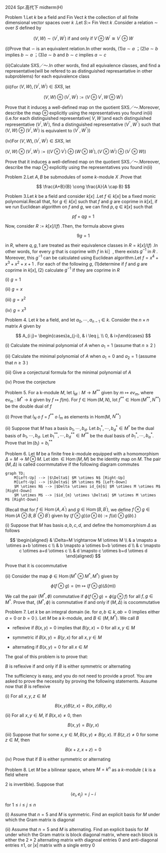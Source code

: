 2024 Spr.高代下 midterm(H)

Problem 1.Let $k$ be a field and Fin Vect $k$ the collection of all finite dimensional vector spaces over $k$ .Let $S:=$ Fin Vect $k$ .Consider a relation $\sim$ over $S$ defined by

$$
(V, W) \sim\left(V^{\prime}, W^{\prime}\right) \text { if and only if } V \oplus W^{\prime} \cong V^{\prime} \oplus W
$$

(i)Prove that $\backsim$ is an equivalent relation.In other words, (1)$a \sim a$ ；(2)$a \sim b$ implies $b \sim a$ ；(3)$a \sim b$ and $b \sim c$ implies $a \sim c$

(ii)Calculate SXS／～.In other words, find all equivalence classes, and find a representative(will be refered to as distinguished represantative in other subproblems) for each equivalence class

(iii)For $(V, W),\left(V^{\prime}, W^{\prime}\right) \in S X S$, let

$$
(V, W) \oplus\left(V^{\prime}, W^{\prime}\right):=\left(V \oplus V^{\prime}, W \oplus W^{\prime}\right)
$$

Prove that it induces a well-defined map on the quotient SXS／～.Moreover,  describe the map $\oplus$ explicitly using the representatives you found in(ii)(i.e.for each distinguished representative( $V, W$ )and each distinguished representative $\left(V^{\prime}, W^{\prime}\right)$, find a distinguished representative $\left(V^{\prime \prime}, W^{\prime \prime}\right)$ such that $(V, W) \oplus\left(V^{\prime}, W^{\prime}\right)$ is equivalent to $\left.\left(V^{\prime \prime}, W^{\prime \prime}\right)\right)$

(iv)For $(V, W),\left(V^{\prime}, W^{\prime}\right) \in S X S$, let

$(V, W) \otimes\left(V^{\prime}, W^{\prime}\right):=\left(\left(V \otimes V^{\prime}\right) \oplus\left(W \otimes W^{\prime}\right),\left(V \otimes W^{\prime}\right) \oplus\left(V^{\prime} \otimes W\right)\right)$

Prove that it induces a well-defined map on the quotient SXS／～.Moreover,  describe the map $\otimes$ explicitly using the representatives you found in(ii)

Problem 2.Let $A, B$ be submodules of some $k$-module $X$ .Prove that

$$
\frac{A+B}{B} \cong \frac{A}{A \cap B}
$$

Problem 3.Let $k$ be a field and consider $k[x]$ .Let $f \in k[x]$ be a fixed monic polynomial.Recall that, for $g \in k[x]$ such that $f$ and $g$ are coprime in $k[x]$, if we run Euclidean algorithm on $f$ and $g$, we can find $p, q \in k[x]$ such that

$$
p f+q g=1
$$

Now, consider $R:=k[x] /(f)$ .Then, the formula above gives

$$
9 g=1
$$

in $R$, where $q, g, 1$ are treated as their equivalence classes in $R=k[x] /(f)$ .In other words, for every $g$ that is coprime with $f$ in ki］, there exists $g^{-1}$ in $R$ . Moreover, this $g^{-1}$ can be calculated using Euclidean algorithm.Let $f=x^{4}+x^{3}+x^{2}+x+1$ . For each of the following $g$, (1)determine if $f$ and $g$ are coprime in $k[x],(2)$ calculate $g^{-1}$ if they are coprime in $R$

(i) $g=1$

(ii) $g=x$

(iii) $g=x^{2}$

(iv) $g=x^{3}$

Problem 4. Let $k$ be a field, and let $a_{0}, \cdots, a_{n-1} \in k$. Consider the $n \times n$ matrix $A$ given by

$$
A_{i j}= \begin{cases}a_{j-i}, & i \leq j, \\ 0, & i>j\end{cases}
$$

(i) Calculate the minimal polynomial of $A$ when $a_{1}=1$ (assume that $n \geqslant 2$ )

(ii) Calculate the minimal polynomial of $A$ when $a_{1}=0$ and $a_{2}=1$ (assume that $n \geqslant 3$ )

(iii) Give a conjectural formula for the minimal polynomial of $A$

(iv) Prove the conjecture

Problem 5. For a k-module $M$, let $l_{M}: M \rightarrow M^{* *}$ given by $m \mapsto e v_{m}$, where $\mathrm{ev}_{m}$ : $M^{*} \rightarrow k$ given by $f \mapsto f(m)$. For $f \in \operatorname{Hom}(M, N)$, lot $f^{* *} \in \operatorname{Hom}\left(M^{* *}, N^{* *}\right)$ be the double dual of $f$

(i) Prove that  $l_{N}$ $o$ $f$ = $f^{* *}$ $o$ $l_{m}$ as elements in Hom(M, $N^{* *}$)

(ii) Suppose that $M$ has a basis $b_{1}, \cdots, b_{d}$. Let $b_{1}^{*}, \cdots, b_{d}^{*} \in M^{*}$ be the dual basis of $b_{1}, \cdots, b_{d}$. Let $b_{1}^{* *}, \cdots, b_{d}^{* *} \in M^{* *}$ be the dual basis of $b_{1}^{*}, \cdots, b_{\alpha}^{*}$. Prove that $\operatorname{lm}\left(b_{i}\right)=b_{i}^{* *}$

Problem 6. Let $M$ be a finite free $k$-module equipped with a homomorphism $\Delta=M \rightarrow M \otimes M$. Let $\operatorname{idm} \in \operatorname{Hom}(M, M)$ be the identity map on $M$. The pair $(M, \Delta)$ is called coormmutative if the following diagram commutes

``` mermaid
graph TD;
    M[Left-Up] --> |$\Delta$| $M \otimes N$ [Right-Up]
    M[Left-Up] --> |$\Delta$| $M \otimes M$ [Left-Down]
    $M \otimes N$ --> |$Delta \otimes id_{m}$| $M \otimes M \otimes M$ [Right-Down]
    $M \otimes M$ --> |$id_{m} \otimes \Delta$| $M \otimes M \otimes M$ [Right-Down]
```

(Recall that for $f \in \operatorname{Hom}\left(A, A^{\prime}\right)$ and $g \in \operatorname{Hom}\left(B, B^{\prime}\right)$, we define $f \otimes g \in \operatorname{Hom}\left(A \otimes B, B^{\prime} \otimes B^{\prime}\right)$ given by $(f \otimes g)(a \otimes b):=f(a) \otimes g(b)$.)

(i) Suppose that $M$ has basis $a, b, c, d$, and define the homomorphism $\Delta$ as follows

$$
\begin{aligned}
& \Delta=M \rightarrow M \otimes M \\
& a \mapsto a \otimes a+b \otimes c \\
& b \mapsto a \otimes b+b \otimes d \\
& c \mapsto c \otimes a+d \otimes c \\
& d \mapsto c \otimes b+d \otimes d
\end{aligned}
$$

Prove that it is cocommutative

(ii) Consider the map $\phi \in \operatorname{Hom}\left(M^{*} \otimes M^{*}, M^{*}\right)$ given by

$$
\phi(f \otimes g)=(m \mapsto(f \otimes g)(\Delta(m))
$$

We call the pair $\left(M^{*}, \phi\right)$ commutative if $\phi(f \otimes g)=\phi(g \otimes f)$ for all $f, g \in M^{*}$. Prove that, $\left(M^{*}, \phi\right)$ is commutative if and only if $(M, \Delta)$ is cocommutative

Problem 7. Let $k$ be an integral domain (ie. for $a, b \in k, a b=0$ implies either $a=0$ or $b=0$ ). Let $M$ be a $k$-module, and $B \in\left(M, M^{*}\right)$. We call $B$

- reflexive if $B(x, y)=0$ implies that $B(y, x)=0$ for all $x, y \in M$

- symmetric if $B(x, y)=B(y, x)$ for all $x, y \in M$

- alternating if $B(x, y)=0$ for all $x \in M$

The goal of this problem is to prove that:

$B$ is reflexive if and only if $B$ is either symmetric or alternating

The sufficiency is easy, and you do not need to provide a proof. You are asked to prove the necessity by proving the following statements. Assume now that $B$ is reflexive

(i) For all $x, y, z \in M$

$$
B(x, y) B(z, x)=B(x, z) B(y, x)
$$

(ii) For all $x, y \in M$, if $B(x, x) \neq 0$, then

$$
B(x, y)=B(y, x)
$$

(iii) Suppose that for some $x, y \in M, B(x, y) \neq B(y, x)$. If $B(z, z) \neq 0$ for some $z \in M$, then

$$
B(x+z, x+z)=0
$$

(iv) Prove that if $B$ is either symmetric or alternating

Problem 8. Let $M$ be a bilinear space, where $M=k^{n}$ as a $k$-module ( $k$ is a field where

2 is invertible). Suppose that

$$
\left\langle e_{i}, e_{j}\right\rangle=j-i
$$

for $1 \leqslant i \leqslant j \leqslant n$

(i) Assume that $n=5$ and $M$ is symmetric. Find an explicit basis for $M$ under which the Gram matrix is diagonal

(ii) Assume that $n=5$ and $M$ is alternating. Find an explicit basis for $M$ under which the Gram matrix is block diagonal matrix, where each block is either the $2 \times 2$ alternating matrix with diagnoal entries 0 and anti-diagonal entries $\pm 1$, or $|x|$ matrix with a single entry 0

